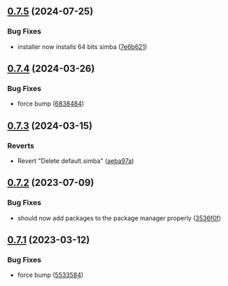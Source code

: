 ## [0.7.5](https://github.com/Torwent/wasp-setup/compare/v0.7.4...v0.7.5) (2024-07-25)


### Bug Fixes

* installer now installs 64 bits simba ([7e6b621](https://github.com/Torwent/wasp-setup/commit/7e6b621706b7a6ff4f7447b64ae85baca290f3c9))



## [0.7.4](https://github.com/Torwent/wasp-setup/compare/v0.7.3...v0.7.4) (2024-03-26)


### Bug Fixes

* force bump ([6838484](https://github.com/Torwent/wasp-setup/commit/6838484dc8b4cb2d18fec179afbf49399d9cabd6))



## [0.7.3](https://github.com/Torwent/wasp-setup/compare/v0.7.2...v0.7.3) (2024-03-15)


### Reverts

* Revert "Delete default.simba" ([aeba97a](https://github.com/Torwent/wasp-setup/commit/aeba97a0beb71f2369b34f1185969149996007d8))



## [0.7.2](https://github.com/Torwent/wasp-setup/compare/v0.7.1...v0.7.2) (2023-07-09)


### Bug Fixes

* should now add packages to the package manager properly ([3536f0f](https://github.com/Torwent/wasp-setup/commit/3536f0f16ed66a96ee6db6f4738d345077d7d5d8))



## [0.7.1](https://github.com/Torwent/wasp-setup/compare/v0.7.0...v0.7.1) (2023-03-12)


### Bug Fixes

* force bump ([5533584](https://github.com/Torwent/wasp-setup/commit/5533584aa056c95564325f495030be0cf12b8ec2))



